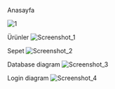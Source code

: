 Anasayfa

![1](https://github.com/samettunay/TurkcellGY3-Review-and-Recap/assets/79511355/fc184e63-4b61-4c82-baab-0db11c397a96)

Ürünler
![Screenshot_1](https://github.com/samettunay/TurkcellGY3-Review-and-Recap/assets/79511355/4637b22f-42ce-491b-b9e9-58ad5ac359b7)

Sepet
![Screenshot_2](https://github.com/samettunay/TurkcellGY3-Review-and-Recap/assets/79511355/60b92760-da51-4eb4-9979-661406bf3c5d)

Database diagram
![Screenshot_3](https://github.com/samettunay/TurkcellGY3-Review-and-Recap/assets/79511355/0d1073ca-c2bf-4a31-8fdf-2c26358c3f5d)

Login diagram
![Screenshot_4](https://github.com/samettunay/TurkcellGY3-Review-and-Recap/assets/79511355/50fa3472-3ae4-4ac7-92eb-84e0ac446e2c)
